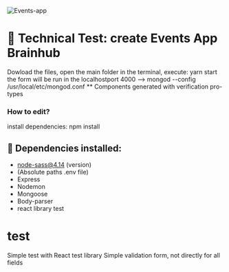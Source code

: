 ![Events-app](https://res.cloudinary.com/ds4utwlks/image/upload/v1610709619/graphic_odksyr.png)

# 🧪 Technical Test: create Events App Brainhub

Dowload the files, open the main folder in the terminal, execute: yarn start
the form will be run in the localhostport 4000
--> mongod --config /usr/local/etc/mongod.conf
\*\* Components generated with verification pro-types

### How to edit?

install dependencies: npm install

## 🥳 Dependencies installed:

- node-sass@4.14 (version)
- (Absolute paths .env file)
- Express
- Nodemon
- Mongoose
- Body-parser
- react library test

# test

Simple test with React test library
Simple validation form, not directly for all fields
